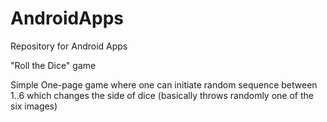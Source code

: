 # AndroidApps
Repository for Android Apps

"Roll the Dice" game

Simple One-page game where one can initiate random sequence between 1..6 which changes the side of dice (basically throws randomly one of the six images)
